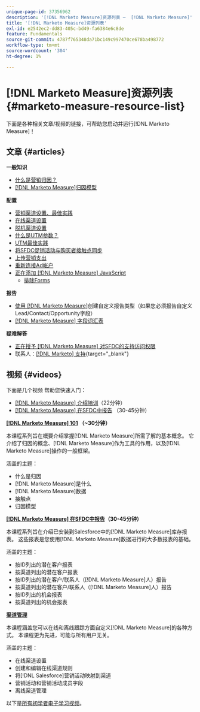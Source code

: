 ```yaml
---
unique-page-id: 37356962
description: '[!DNL Marketo Measure]资源列表 —  [!DNL Marketo Measure]'
title: '[!DNL Marketo Measure]资源列表'
exl-id: e2542ec2-dd83-405c-bd49-fa6384e6c8de
feature: Fundamentals
source-git-commit: 4787f765348da71bc149c997470ce678ba498772
workflow-type: tm+mt
source-wordcount: '304'
ht-degree: 1%

---
```


# [!DNL Marketo Measure]资源列表 {#marketo-measure-resource-list}

下面是各种相关文章/视频的链接，可帮助您启动并运行[!DNL Marketo Measure]！

## 文章 {#articles}

**一般知识**

* [什么是营销归因？](/help/introduction-to-marketo-measure/overview-resources/marketing-attribution.md)
* [[!DNL Marketo Measure]归因模型](/help/introduction-to-marketo-measure/overview-resources/marketo-measure-attribution-models.md)

**配置**

* [营销渠道设置、最佳实践](/help/channel-tracking-and-setup/online-channels/marketing-channels-and-subchannels.md)
* [在线渠道设置](/help/channel-tracking-and-setup/online-channels/online-custom-channel-setup.md)
* [脱机渠道设置](/help/channel-tracking-and-setup/offline-channels/offline-custom-channel-setup.md)
* [什么是UTM参数？](/help/channel-tracking-and-setup/online-channels/utm-parameters.md)
* [UTM最佳实践](/help/channel-tracking-and-setup/online-channels/best-practices-for-setting-up-utm-parameters.md)
* [将SFDC促销活动与购买者接触点同步](/help/channel-tracking-and-setup/offline-channels/legacy-processes/campaigns-and-campaign-members.md)
* [上传营销支出](/help/marketing-spend/spend-management/marketing-channel-costs.md#uploading-marketing-costs)
* [重新连接Ad帐户](/help/api-connections/utilizing-marketo-measures-api-connections/reauthorizing-connected-accounts.md)
* [正在添加 [!DNL Marketo Measure] JavaScript](/help/marketo-measure-tracking/setting-up-tracking/adding-marketo-measure-script.md)
   * [排除Forms](/help/marketo-measure-tracking/setting-up-tracking/excluding-marketo-measure-from-specific-forms.md)

**报告**

* [使用 [!DNL Marketo Measure]](/help/marketo-measure-salesforce-reporting/new-report-types/creating-custom-marketo-measure-report-types.md)创建自定义报告类型（如果您必须报告自定义Lead/Contact/Opportunity字段）
* [&#x200B; [!DNL Marketo Measure] 字段词汇表](/help/introduction-to-marketo-measure/overview-resources/glossary-of-marketo-measure-fields.md)

**疑难解答**

* [正在授予 [!DNL Marketo Measure] 对SFDC的支持访问权限](/help/miscellaneous/other-related-resources/granting-salesforce-access-to-marketo-measure-support.md)
* 联系人：[[!DNL Marketo] 支持](https://nation.marketo.com/t5/support/ct-p/Support){target="_blank"}

## 视频 {#videos}

下面是几个视频    帮助您快速入门：

* [[!DNL Marketo Measure] 介绍培训](https://share.vidyard.com/watch/Pb4DuWJwtFgw3jUBDGneb4?)（22分钟）
* [[!DNL Marketo Measure] 在SFDC中报告](https://experienceleague.adobe.com/docs/marketo-learn/tutorials/overview.html?lang=zh-Hans) （30-45分钟）

**[[!DNL Marketo Measure] 101](https://experienceleague.adobe.com/docs/marketo-learn/tutorials/overview.html?lang=zh-Hans) （~30分钟）**

本课程系列旨在概要介绍掌握[!DNL Marketo Measure]所需了解的基本概念。 它介绍了归因的概念、[!DNL Marketo Measure]作为工具的作用，以及[!DNL Marketo Measure]操作的一般框架。

涵盖的主题：

* 什么是归因
* [!DNL Marketo Measure]是什么
* [!DNL Marketo Measure]数据
* 接触点
* 归因模型

**[[!DNL Marketo Measure] 在SFDC中报告](https://experienceleague.adobe.com/docs/marketo-learn/tutorials/overview.html?lang=zh-Hans)（30-45分钟）**

本课程系列旨在介绍已安装到Salesforce中的[!DNL Marketo Measure]库存报表。 这些报表是您使用[!DNL Marketo Measure]数据进行的大多数报表的基础。

涵盖的主题：

* 按ID列出的潜在客户报表
* 按渠道列出的潜在客户报表
* 按ID列出的潜在客户/联系人（[!DNL Marketo Measure]人）报告
* 按渠道列出的潜在客户/联系人（[!DNL Marketo Measure]人）报告
* 按ID列出的机会报表
* 按渠道列出的机会报表

**[渠道管理](https://experienceleague.adobe.com/docs/marketo-learn/tutorials/overview.html?lang=zh-Hans)**

本课程涵盖您可以在线和离线跟踪方面自定义[!DNL Marketo Measure]的各种方式。 本课程更为先进，可能与所有用户无关。

涵盖的主题：

* 在线渠道设置
* 创建和编辑在线渠道规则
* 将[!DNL Salesforce]营销活动映射到渠道
* 营销活动和营销活动成员字段
* 离线渠道管理

以下是[所有初学者电子学习视频](https://experienceleague.adobe.com/docs/marketo-learn/tutorials/overview.html?lang=zh-Hans)。

